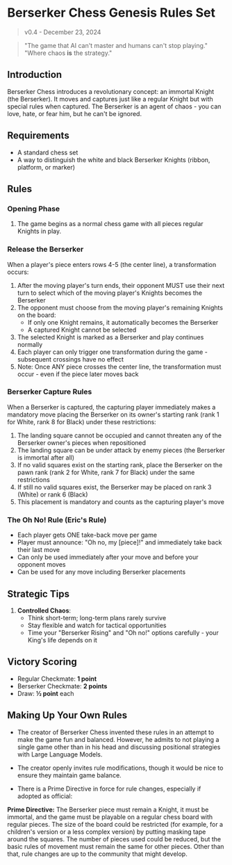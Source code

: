 # Berserker Chess Genesis Rules Set

> v0.4 - December 23, 2024

> "The game that AI can't master and humans can't stop playing."
> "Where chaos **is** the strategy."

## Introduction

Berserker Chess introduces a revolutionary concept: an immortal Knight (the Berserker). It moves and captures just like a regular Knight but with special rules when captured. The Berserker is an agent of chaos - you can love, hate, or fear him, but he can't be ignored.

## Requirements

- A standard chess set
- A way to distinguish the white and black Berserker Knights (ribbon, platform, or marker)

## Rules

### Opening Phase

1. The game begins as a normal chess game with all pieces regular Knights in play.

### Release the Berserker

When a player's piece enters rows 4-5 (the center line), a transformation occurs:

1. After the moving player's turn ends, their opponent MUST use their next turn to select which of the moving player's Knights becomes the Berserker
2. The opponent must choose from the moving player's remaining Knights on the board:
   - If only one Knight remains, it automatically becomes the Berserker
   - A captured Knight cannot be selected
3. The selected Knight is marked as a Berserker and play continues normally
4. Each player can only trigger one transformation during the game - subsequent crossings have no effect
5. Note: Once ANY piece crosses the center line, the transformation must occur - even if the piece later moves back

### Berserker Capture Rules

When a Berserker is captured, the capturing player immediately makes a mandatory move placing the Berserker on its owner's starting rank (rank 1 for White, rank 8 for Black) under these restrictions:

1. The landing square cannot be occupied and cannot threaten any of the Berserker owner's pieces when repositioned
2. The landing square can be under attack by enemy pieces (the Berserker is immortal after all)
3. If no valid squares exist on the starting rank, place the Berserker on the pawn rank (rank 2 for White, rank 7 for Black) under the same restrictions
4. If still no valid squares exist, the Berserker may be placed on rank 3 (White) or rank 6 (Black)
5. This placement is mandatory and counts as the capturing player's move

### The Oh No! Rule (Eric's Rule)

- Each player gets ONE take-back move per game
- Player must announce: "Oh no, my [piece]!" and immediately take back their last move
- Can only be used immediately after your move and before your opponent moves
- Can be used for any move including Berserker placements

## Strategic Tips

1. **Controlled Chaos**:
   - Think short-term; long-term plans rarely survive
   - Stay flexible and watch for tactical opportunities
   - Time your "Berserker Rising" and "Oh no!" options carefully - your King's life depends on it

## Victory Scoring

- Regular Checkmate: **1 point**
- Berserker Checkmate: **2 points**
- Draw: **½ point** each

## Making Up Your Own Rules

- The creator of Berserker Chess invented these rules in an attempt to make the game fun and balanced. However, he admits to not playing a single game other than in his head and discussing positional strategies with Large Language Models.

- The creator openly invites rule modifications, though it would be nice to ensure they maintain game balance.

- There is a Prime Directive in force for rule changes, especially if adopted as official:

**Prime Directive:**
The Berserker piece must remain a Knight, it must be immortal, and the game must be playable on a regular chess board with regular pieces. The size of the board could be restricted (for example, for a children's version or a less complex version) by putting masking tape around the squares. The number of pieces used could be reduced, but the basic rules of movement must remain the same for other pieces. Other than that, rule changes are up to the community that might develop.

